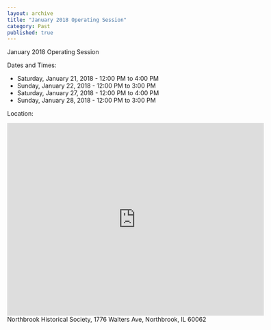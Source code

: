 ```yaml
---
layout: archive
title: "January 2018 Operating Session"
category: Past
published: true
---
```

January 2018 Operating Session

Dates and Times:
- Saturday, January 21, 2018 - 12:00 PM to 4:00 PM
- Sunday, January 22, 2018 - 12:00 PM to 3:00 PM
- Saturday, January 27, 2018 - 12:00 PM to 4:00 PM 
- Sunday, January 28, 2018 - 12:00 PM to 3:00 PM

Location:
<iframe src="https://www.google.com/maps/embed?pb=!1m14!1m8!1m3!1d11836.228367392465!2d-87.8243469!3d42.127661!3m2!1i1024!2i768!4f13.1!3m3!1m2!1s0x0%3A0x8ae2aa269e6d85fd!2sNorthbrook+Historical+Society!5e0!3m2!1sen!2sus!4v1537204009013" width="600" height="450" frameborder="0" style="border:0" allowfullscreen></iframe>
Northbrook Historical Society, 1776 Walters Ave, Northbrook, IL 60062
